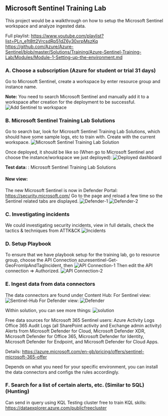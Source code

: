 ## Microsoft Sentinel Training Lab
This project would be a walkthrough on how to setup the Microsoft Sentinel workspace and analyze ingested data.

Full playlist: https://www.youtube.com/playlist?list=PLn_e1t8tt2VrcsdRp51dZ6y30xrpMszKq
https://github.com/Azure/Azure-Sentinel/blob/master/Solutions/Training/Azure-Sentinel-Training-Lab/Modules/Module-1-Setting-up-the-environment.md

### A. Choose a subscription (Azure for student or trial 31 days)
Go to Microsoft Sentinel, create a workspace by enter resource group and instance name.

**Note:** You need to search Microsoft Sentinel and manually add it to a workspace after creation for the deployment to be successful.
![Add Sentinel to workspace](add_to_workspace.png)

### B. Microsoft Sentinel Training Lab Solutions
Go to search bar, look for Microsoft Sentinel Training Lab Solutions, which should have some sample logs, etc to train with. Create with the current workspace.
![Microsoft Sentinel Training Lab Solution](MSTLS.png)

Once deployed, it should be like so (When go to Microsoft Sentinel and choose the instance/workspace we just deployed):
![Deployed dashboard](Deployed_dashboard.png)

**Test data:** : Microsoft Sentinel Training Lab Solutions

#### New view:
The new Microsoft Sentinel is now in Defender Portal:
https://security.microsoft.com/
Go to the page and reload a few time so the Sentinel related tabs are displayed.
![Defender-1](defender-1.png)
![Defender-2](defender-2.png)

### C. Investigating incidents
We could investigating security incidents, view in full details, check the tactics & techniques from ATTK&CK
![Incidents](incidents.png)

### D. Setup Playbook
To ensure that we have playbook setup for the training lab, go to resource group, choose the API Connection azuresentinel-Get-GeoFromIpAndTagIncident, then 
![API Connection-1](apiconnect-1.png)
Then edit the API connection => Authorized.
![API Connection-2](apiconnect-2.png)

### E. Ingest data from data connectors
The data connectors are found under Content Hub:
For Sentinel view:
![Sentinel-Hub](content-hub-1.png)
For Defender view:
![Defender](content-hub-2.png)

Within solution, you can see more things:
![solution](solution.png)

Free data sources for Microsoft 365 Sentinel users:
Azure Activity Logs
Office 365 Audit Logs (all SharePoint activity and Exchange admin activity)
Alerts from Microsoft Defender for Cloud, Microsoft Defender XDR, Microsoft Defender for Office 365, Microsoft Defender for Identity, Microsoft Defender for Endpoint, and Microsoft Defender for Cloud Apps.

Details: https://azure.microsoft.com/en-gb/pricing/offers/sentinel-microsoft-365-offer

Depends on what you need for your specific environment, you can install the data connectors and configs the rules accordingly.

### F. Search for a list of certain alerts, etc. (Similar to SQL) (Hunting)
Can send in query using KQL
Testing cluster free to train KQL skills:
https://dataexplorer.azure.com/publicfreecluster
